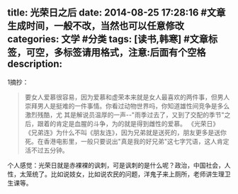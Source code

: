 title:  光荣日之后 
date: 2014-08-25 17:28:16 #文章生成时间，一般不改，当然也可以任意修改
categories:   文学 #分类
tags: [读书,韩寒] #文章标签，可空，多标签请用格式，注意:后面有个空格
description: 
---
1摘抄：

> 要女人爱慕很容易，因为爱慕和虚荣本来就是女人最喜欢的两件事，但男人崇拜男人是挺难的一件事情。你看过动物世界吗，你知道雄性间竞争是多么激烈残酷，尤 其是解说员温厚的一声--"雨季过去了，又到了交配的季节"之后，跟着的肯定是血腥的斗争，为的就是得到雌性的爱慕。 《光荣日》
《兄弟连》为什么不叫《朋友连》，因为兄弟就是送死的，朋友更多是送你死。在香港电影里，一般只要说出"真是我的好兄弟"这七字咒语，这人肯定活不过五分钟。 




个人感觉：光荣日就是赤裸裸的讽刺，可是讽刺的是什么呢？政治，中国社会，人性，太笼统了。比如说妓女，比如说农民的问题，洋鬼子来上厕所，老师讲生理卫生课等。 
